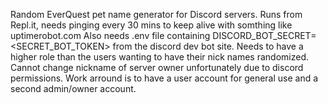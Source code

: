 Random EverQuest pet name generator for Discord servers.
Runs from Repl.it, needs pinging every 30 mins to keep alive with somthing like uptimerobot.com
Also needs .env file containing DISCORD_BOT_SECRET=<SECRET_BOT_TOKEN> from the discord dev bot site.
Needs to have a higher role than the users wanting to have their nick names randomized.
Cannot change nickname of server owner unfortunately due to discord permissions.
Work arround is to have a user account for general use and a second admin/owner account.

